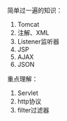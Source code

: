 简单过一遍的知识：

1. Tomcat
2. 注解、XML
3. Listener监听器
4. JSP
5. AJAX
6. JSON

重点理解：

1. Servlet
2. http协议
3. filter过滤器

